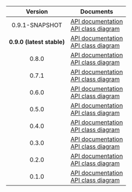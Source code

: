 | Version | Documents |
|:---:|---|
| 0.9.1-SNAPSHOT | [API documentation](0.9.1-SNAPSHOT)<br>[API class diagram](0.9.1-SNAPSHOT/api_class_diagram.svg) |
| **0.9.0 (latest stable)** | [API documentation](latest-stable)<br>[API class diagram](0.9.0/api_class_diagram.svg) |
| 0.8.0 | [API documentation](0.8.0)<br>[API class diagram](0.8.0/api_class_diagram.svg) |
| 0.7.1 | [API documentation](0.7.1)<br>[API class diagram](0.7.1/api_class_diagram.svg) |
| 0.6.0 | [API documentation](0.6.0)<br>[API class diagram](0.6.0/api_class_diagram.svg) |
| 0.5.0 | [API documentation](0.5.0)<br>[API class diagram](0.5.0/api_class_diagram.svg) |
| 0.4.0 | [API documentation](0.4.0)<br>[API class diagram](0.4.0/api_class_diagram.svg) |
| 0.3.0 | [API documentation](0.3.0)<br>[API class diagram](0.3.0/api_class_diagram.svg) |
| 0.2.0 | [API documentation](0.2.0)<br>[API class diagram](0.2.0/api_class_diagram.svg) |
| 0.1.0 | [API documentation](0.1.0)<br>[API class diagram](0.1.0/api_class_diagram.svg) |
